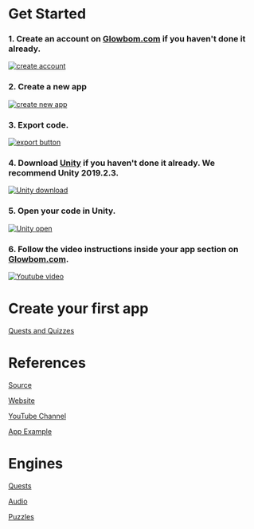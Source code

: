 # Get Started

### 1. Create an account on [Glowbom.com](https://glowbom.com/dashboard/) if you haven't done it already.

[![create account](https://user-images.githubusercontent.com/2455891/80256186-8faea000-863b-11ea-8415-e3faa3ee0545.png)](https://glowbom.com/dashboard/)

### 2. Create a new app

[![create new app](https://user-images.githubusercontent.com/2455891/80256310-c8e71000-863b-11ea-922e-7fba9dba5215.png)](https://glowbom.com/dashboard/)

### 3. Export code.

[![export button](https://user-images.githubusercontent.com/2455891/80255915-1747df00-863b-11ea-8b4f-a13ed99328ea.png)](https://glowbom.com/dashboard/)

### 4. Download [Unity](https://unity3d.com/get-unity/download/archive) if you haven't done it already. We recommend Unity 2019.2.3.

[![Unity download](https://user-images.githubusercontent.com/2455891/80256571-2a0ee380-863c-11ea-9d8e-9affa63a46b1.png)](https://unity3d.com/get-unity/download/archive)

### 5. Open your code in Unity.

[![Unity open](https://user-images.githubusercontent.com/2455891/80256690-72c69c80-863c-11ea-8f2b-547ef80e750e.png)](https://glowbom.com/dashboard/)

### 6. Follow the video instructions inside your app section on [Glowbom.com](https://glowbom.com/dashboard/).

[![Youtube video](https://user-images.githubusercontent.com/2455891/80256841-d650ca00-863c-11ea-93df-9a5d1b29d26e.png)](https://glowbom.com/dashboard/)

# Create your first app

[Quests and Quizzes](quests)

# References

[Source](https://github.com/Glowbom)

[Website](https://glowbom.com/)

[YouTube Channel](https://www.youtube.com/channel/UCrYQEQPhAHmn7N8W58nNwOw)

[App Example](https://globalsculptor.com/apps/countries.html)

# Engines

[Quests](https://github.com/Glowbom/quests)

[Audio](https://github.com/Glowbom/audio)

[Puzzles](https://github.com/Glowbom/puzzle)

